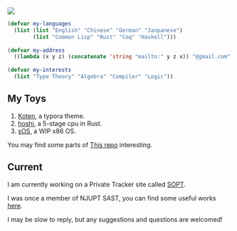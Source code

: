 <img src="https://github-readme-stats.vercel.app/api/top-langs/?username=brethland&layout=compact" />

```lisp
(defvar my-languages
  (list (list "English" "Chinese" "German" "Janpanese")
        (list "Common Lisp" "Rust" "Coq" "Haskell")))
        
(defvar my-address
  ((lambda (x y z) (concatenate 'string "mailto:" y z x)) "@gmail.com" "breth" "land"))
  
(defvar my-interests
  (list "Type Theory" "Algebra" "Compiler" "Logic"))
```

## My Toys
1. [Koten](https://github.com/Brethland/Koten), a typora theme.
2. [hoshi](https://github.com/Brethland/hoshi), a 5-stage cpu in Rust.
3. [sOS](https://github.com/Brethland/sOS), a WIP x86 OS.

You may find some parts of [This repo](https://github.com/Brethland/LEARNING-STUFF) interesting.

## Current
I am currently working on a Private Tracker site called [SOPT](https://github.com/NJUPT-NYR/SOPT).

I was once a member of NJUPT SAST, you can find some useful works [here](https://github.com/NJUPT-SAST-Technology-Center).

I may be slow to reply, but any suggestions and questions are welcomed!
